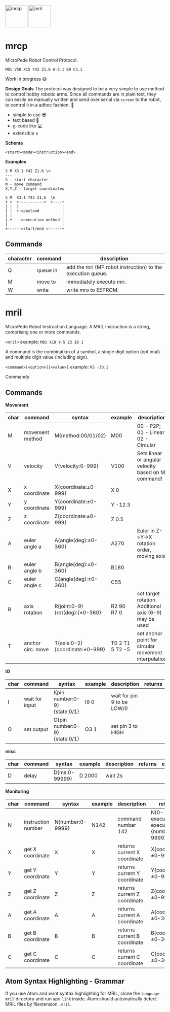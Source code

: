
<img src="https://cloud.githubusercontent.com/assets/3062564/24832709/e76f61aa-1cb5-11e7-8eda-11b82650cf1a.png" alt="mrcp" width="70" >  <img src="https://cloud.githubusercontent.com/assets/3062564/24832711/eb0a8416-1cb5-11e7-98fa-d0ddccd31eff.png" alt="mril" width="70" >

# mrcp
MicroPede Robot Control Protocol.

```gcode
M01 V50 X15 Y42 Z1.6 A-3.1 B0 C3.1
```

Work in progress 😃

**Design Goals**
The protocol was designed to be a very simple to use method to control hobby robotic arms.
Since all commands are in plain text, they can easily be manually written and send over serial via `screen` to the robot, to control it in a adhoc fashion. 🤖

- simple to use 😎
- text based 📖
- g-code like 💻
- extensible ±

**Schema**
```
<start><mode><instruction><end>
```
**Examples**
```
S M X3.1 Y42 Z1.6 \n
---
S - start character
M - move command
X,Y,Z - target coordinates

S M  X3.1 Y42 Z1.6  \n
+ +  +-----------+  +----+
| |  |                   |
| |  +->payload          |
| |                      |
| +---->execution method |
|                        |
+------>start/end <------+

```

## Commands

|character| command |description|
|   ---   |   ---   |    ---    |
|        Q|queue in |add the mri (MP robot instruction) to the execution queue.|
|        M|move to  |immediately execute mri.|
|        W|write    |write mro to EEPROM.|

# mril
MicroPede Robot Instruction Language.
A MRIL instruction is a string, comprising one or more commands.

`<mril>` example: `M01 X10 Y-5 Z3 I0 1`

A command is the combination of a symbol, a single digit option (optional) and multiple digit value (including sign).

`<command>[<option>][<value>]` example: `R5 -30.1`

Commands

## Commands


**Movement**

| char | command           | syntax                         | example         | description                                            |
|------|-------------------|--------------------------------|-----------------|--------------------------------------------------------|
| M    | movement method   | M{method:00/01/02}             | M00             | 00 - P2P; 01 - Linear; 02 - Circular                   |
| V    | velocity          | V{velocity:0-999}              | V100            | Sets linear or angular velocity based on M command!    |
| X    | x coordinate      | X{coordinate:±0-999}           | X 0             |                                                        |
| Y    | y coordinate      | Y{coordinate:±0-999}           | Y -12.3         |                                                        |
| Z    | z coordinate      | Z{coordinate:±0-999}           | Z 0.5           |                                                        |
| A    | euler angle a     | A{angle(deg):±0-360}           | A270            | Euler in Z->Y->X rotation order, moving axis.          |
| B    | euler angle b     | B{angle(deg):±0-360}           | B180            |                                                        |
| C    | euler angle c     | C{angle(deg):±0-360}           | C55             |                                                        |
| R    | axis rotation     | R{joint:0-9}{rot(deg):{±0-360} | R2 90 R7 0      | set target rotation. Additional axis (6-9) may be used |
| T    | anchor circ. move | T{axis:0-2}{coordinate:±0-999} | T0 2 T1 5 T2 -5 | set anchor point for circular movement interpolation   |

**IO**

| char | command        | syntax                       | example | description                | returns | example |
|------|----------------|------------------------------|---------|----------------------------|---------|---------|
| I    | wait for input | I{pin number:0-9}{state:0/1} | I9 0    | wait for pin 9 to be LOW/0 |         |         |
| O    | set output     | O{pin number:0-9}{state:0/1} | O3 1    | set pin 3 to HIGH          |         |         |

**misc**

| char | command        | syntax                       | example | description                | returns | example |
|------|----------------|------------------------------|---------|----------------------------|---------|---------|
| D    | delay          | D{ms:0-99999}                | D 2000  | wait 2s                    |         |         |

**Monitoring**

| char | command            | syntax           | example | description                  | returns                                         | example |
|------|--------------------|------------------|---------|------------------------------|-------------------------------------------------|---------|
| N    | instruction number | N{number:0-9999} | N142    | command number 142           | N{0-executing/1-executed:0/1}{number:0-9999}    | N1 142  |
| X    | get X coordinate   | X                | X       | returns current X coordinate | X{coordinate:±0-999}             | X -12   |
| Y    | get Y coordinate   | Y                | Y       | returns current Y coordinate | Y{coordinate:±0-999}             | Y 5     |
| Z    | get Z coordinate   | Z                | Z       | returns current Z coordinate | Z{coordinate:±0-999}             | Z -99   |
| A    | get A coordinate   | A                | A       | returns current A coordinate | A{coordinate:±0-360}             | A 0     |
| B    | get B coordinate   | B                | B       | returns current B coordinate | B{coordinate:±0-360}             | B -180  |
| C    | get C coordinate   | C                | C       | returns current C coordinate | C{coordinate:±0-360}             | C 120   |

## Atom Syntax Highlighting - Grammar

If you use Atom and want syntax highlighting for MRIL, clone the `language-mril` directory and run `apm link` inside.
Atom should automatically detect MRIL files by filextension `.mril`.
